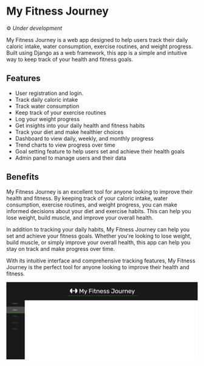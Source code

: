 # My Fitness Journey
⚙️ _Under development_

My Fitness Journey is a web app designed to help users track their daily caloric intake, water consumption, exercise routines, and weight progress. Built using Django as a web framework, this app is a simple and intuitive way to keep track of your health and fitness goals.

## Features
- User registration and login.
- Track daily caloric intake
- Track water consumption
- Keep track of your exercise routines
- Log your weight progress
- Get insights into your daily health and fitness habits
- Track your diet and make healthier choices
- Dashboard to view daily, weekly, and monthly progress
- Trend charts to view progress over time
- Goal setting feature to help users set and achieve their health goals
- Admin panel to manage users and their data

## Benefits
My Fitness Journey is an excellent tool for anyone looking to improve their health and fitness. By keeping track of your caloric intake, water consumption, exercise routines, and weight progress, you can make informed decisions about your diet and exercise habits. This can help you lose weight, build muscle, and improve your overall health.

In addition to tracking your daily habits, My Fitness Journey can help you set and achieve your fitness goals. Whether you're looking to lose weight, build muscle, or simply improve your overall health, this app can help you stay on track and make progress over time.

With its intuitive interface and comprehensive tracking features, My Fitness Journey is the perfect tool for anyone looking to improve their health and fitness.

![preview](img/sample.png)


